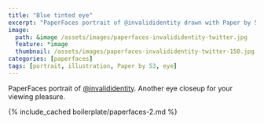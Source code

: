 ```yaml
---
title: "Blue tinted eye"
excerpt: "PaperFaces portrait of @invalididentity drawn with Paper by 53 on an iPad."
image: 
  path: &image /assets/images/paperfaces-invalididentity-twitter.jpg 
  feature: *image
  thumbnail: /assets/images/paperfaces-invalididentity-twitter-150.jpg
categories: [paperfaces]
tags: [portrait, illustration, Paper by 53, eye]
---
```


PaperFaces portrait of [@invalididentity](https://twitter.com/invalididentity). Another eye closeup for your viewing pleasure.

{% include_cached boilerplate/paperfaces-2.md %}
